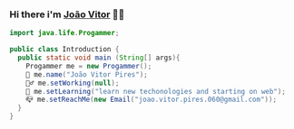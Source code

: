 ### Hi there i'm [João Vitor](https://github.com/JaumVitor) 👨‍💻

```java
import java.life.Progammer; 

public class Introduction {
  public static void main (String[] args){
    Progammer me = new Progammer(); 
    🧑 me.name("João Vitor Pires");
    🏊‍♂️ me.setWorking(null);
    👶 me.setLearning("learn new techonologies and starting on web");
    📪 me.setReachMe(new Email("joao.vitor.pires.060@gmail.com"));
  }
}
```
